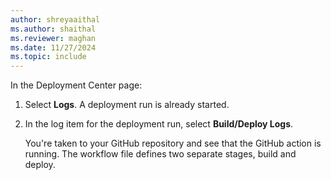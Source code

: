 ```yaml
---
author: shreyaaithal
ms.author: shaithal
ms.reviewer: maghan
ms.date: 11/27/2024
ms.topic: include
---
```


In the Deployment Center page:

1. Select **Logs**. A deployment run is already started.

1. In the log item for the deployment run, select **Build/Deploy Logs**.

    You're taken to your GitHub repository and see that the GitHub action is running. The workflow file defines two separate stages, build and deploy.
